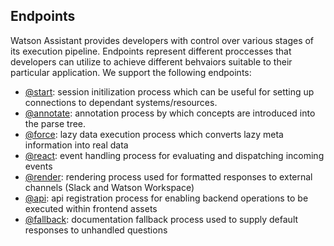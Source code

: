 ## Endpoints

Watson Assistant provides developers with control over various stages of its execution pipeline. Endpoints represent different proccesses that developers can utilize to achieve different behvaiors suitable to their particular application. We support the following endpoints:

- [@start](./endpoints/Start.md): session initilization process which can be useful for setting up connections to dependant systems/resources.
- [@annotate](./endpoints/Annotate.md): annotation process by which concepts are introduced into the parse tree.
- [@force](./endpoints/Force.md): lazy data execution process which converts lazy meta information into real data
- [@react](./endpoints/React.md): event handling process for evaluating and dispatching incoming events
- [@render](./endpoints/Render.md): rendering process used for formatted responses to external channels (Slack and Watson Workspace)
- [@api](./endpoints/API.md): api registration process for enabling backend operations to be executed within frontend assets
- [@fallback](./endpoints/Fallback.md): documentation fallback process used to supply default responses to unhandled questions

